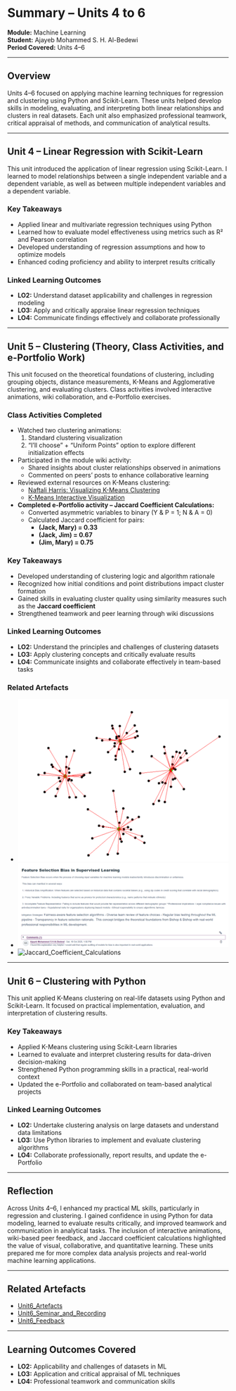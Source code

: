 # Summary – Units 4 to 6
**Module:** Machine Learning  
**Student:** Ajayeb Mohammed S. H. Al-Bedewi  
**Period Covered:** Units 4–6  

---

## Overview
Units 4–6 focused on applying machine learning techniques for regression and clustering using Python and Scikit-Learn. These units helped develop skills in modeling, evaluating, and interpreting both linear relationships and clusters in real datasets. Each unit also emphasized professional teamwork, critical appraisal of methods, and communication of analytical results.

---

## Unit 4 – Linear Regression with Scikit-Learn
This unit introduced the application of linear regression using Scikit-Learn. I learned to model relationships between a single independent variable and a dependent variable, as well as between multiple independent variables and a dependent variable.

### Key Takeaways
- Applied linear and multivariate regression techniques using Python  
- Learned how to evaluate model effectiveness using metrics such as R² and Pearson correlation  
- Developed understanding of regression assumptions and how to optimize models  
- Enhanced coding proficiency and ability to interpret results critically

### Linked Learning Outcomes
- **LO2:** Understand dataset applicability and challenges in regression modeling  
- **LO3:** Apply and critically appraise linear regression techniques  
- **LO4:** Communicate findings effectively and collaborate professionally

---

## Unit 5 – Clustering (Theory, Class Activities, and e-Portfolio Work)
This unit focused on the theoretical foundations of clustering, including grouping objects, distance measurements, K-Means and Agglomerative clustering, and evaluating clusters. Class activities involved interactive animations, wiki collaboration, and e-Portfolio exercises.

### Class Activities Completed
- Watched two clustering animations:  
  1. Standard clustering visualization  
  2. “I’ll choose” + “Uniform Points” option to explore different initialization effects  
- Participated in the module wiki activity:  
  - Shared insights about cluster relationships observed in animations  
  - Commented on peers’ posts to enhance collaborative learning  
- Reviewed external resources on K-Means clustering:  
  - [Naftali Harris: Visualizing K-Means Clustering](https://www.naftaliharris.com/blog/visualizing-k-means-clustering/)  
  - [K-Means Interactive Visualization](https://shabal.in/visuals/kmeans/4.html)  
- **Completed e-Portfolio activity – Jaccard Coefficient Calculations:**  
  - Converted asymmetric variables to binary (Y & P = 1; N & A = 0)  
  - Calculated Jaccard coefficient for pairs:  
    - **(Jack, Mary) = 0.33**  
    - **(Jack, Jim) = 0.67**  
    - **(Jim, Mary) = 0.75**  

### Key Takeaways
- Developed understanding of clustering logic and algorithm rationale  
- Recognized how initial conditions and point distributions impact cluster formation  
- Gained skills in evaluating cluster quality using similarity measures such as the **Jaccard coefficient**  
- Strengthened teamwork and peer learning through wiki discussions

### Linked Learning Outcomes
- **LO2:** Understand the principles and challenges of clustering datasets  
- **LO3:** Apply clustering concepts and critically evaluate results  
- **LO4:** Communicate insights and collaborate effectively in team-based tasks

### Related Artefacts
- ![Wiki_K-means_Clustering](../../Units/Unit4-6/Artefacts/Wiki.png)  
- ![Wiki_Peer](../../Units/Unit4-6/Artefacts/WikiPeer.png)  
- ![Jaccard_Coefficient_Calculations](../../Units/Unit4-6/Artefacts/Unit05_Jaccard_Coefficient_Calculation.ipynb)  

---

## Unit 6 – Clustering with Python
This unit applied K-Means clustering on real-life datasets using Python and Scikit-Learn. It focused on practical implementation, evaluation, and interpretation of clustering results.

### Key Takeaways
- Applied K-Means clustering using Scikit-Learn libraries  
- Learned to evaluate and interpret clustering results for data-driven decision-making  
- Strengthened Python programming skills in a practical, real-world context  
- Updated the e-Portfolio and collaborated on team-based analytical projects

### Linked Learning Outcomes
- **LO2:** Undertake clustering analysis on large datasets and understand data limitations  
- **LO3:** Use Python libraries to implement and evaluate clustering algorithms  
- **LO4:** Collaborate professionally, report results, and update the e-Portfolio

---

## Reflection
Across Units 4–6, I enhanced my practical ML skills, particularly in regression and clustering. I gained confidence in using Python for data modeling, learned to evaluate results critically, and improved teamwork and communication in analytical tasks. The inclusion of interactive animations, wiki-based peer feedback, and Jaccard coefficient calculations highlighted the value of visual, collaborative, and quantitative learning. These units prepared me for more complex data analysis projects and real-world machine learning applications.

---

## Related Artefacts
- [Unit6_Artefacts](../../Units/Unit4-6/Artefacts)  
- [Unit6_Seminar_and_Recording](../../Units/Unit4-6/Seminar_Recordings.md)  
- [Unit6_Feedback](../../Units/Unit4-6/Feedback.md)  

---

## Learning Outcomes Covered
- **LO2:** Applicability and challenges of datasets in ML  
- **LO3:** Application and critical appraisal of ML techniques  
- **LO4:** Professional teamwork and communication skills
